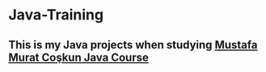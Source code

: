 # Java-Training

## This is my Java projects when studying [Mustafa Murat Coşkun Java Course](https://www.udemy.com/course/sifirdan-ileri-seviyeye-komple-java-gelistirici-kursu/)
